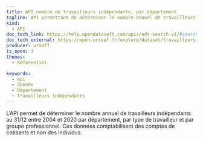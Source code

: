 ```yaml
---
title: API nombre de travailleurs indépendants, par département
tagline: API permettant de déterminer le nombre annuel de travailleurs indépendants
kind:
  - API
doc_tech_link: https://help.opendatasoft.com/apis/ods-search-v1/#search-api-v1
doc_tech_external: https://open.urssaf.fr/explore/dataset/travailleurs-independants-par-departement/api/
producer: ursaff
is_open: 1
themes:
  - Référentiel

keywords:
  - api
  - donnée
  - Département
  - Travailleurs indépendants
---
```


L’API permet de déterminer le nombre annuel de travailleurs indépendants au 31/12 entre 2004 et 2020 par département, par type de travailleur et par groupe professionnel. Ces données comptabilisent des comptes de cotisants et non des individus.
